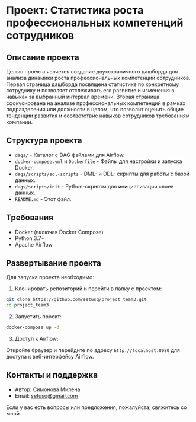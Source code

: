 # Проект: Статистика роста профессиональных компетенций сотрудников

## Описание проекта
Целью проекта является создание двухстраничного дашборда для анализа динамики роста профессиональных компетенций сотрудников. Первая страница дашборда посвящена статистике по конкретному сотруднику и позволяет отслеживать его развитие и изменения в навыках за выбранный интервал времени. Вторая страница сфокусирована на анализе профессиональных компетенций в рамках подразделения или должности в целом, что позволит оценить общие тенденции развития и соответствие навыков сотрудников требованиям компании.
## Структура проекта
- `dags/` - Каталог с DAG файлами для Airflow.
- `docker-compose.yml` и `Dockerfile` - Файлы для настройки и запуска Docker.
- `dags/scripts/sql-scripts` - DML- и DDL- скрипты для работы с базой данных.
- `dags/scripts/init` - Python-скрипты для инициализации слоев данных.
- `README.md` - Этот файл.

## Требования

- Docker (включая Docker Compose)
- Python 3.7+
- Apache Airflow

## Развертывание проекта
Для запуска проекта необходимо:
1. Клонировать репозиторий и перейти в папку с проектом:
```sh
git clone https://github.com/setusq/project_team3.git
cd project_team3
```
2. Запустить проект:
```sh
docker-compose up -d
```
3. Доступ к Airflow:

Откройте браузер и перейдите по адресу `http://localhost:8080` для доступа к веб-интерфейсу Airflow.

## Контакты и поддержка

- Автор: Симонова Милена
- Email: setusq@gmail.com

Если у вас есть вопросы или предложения, пожалуйста, свяжитесь со мной.

